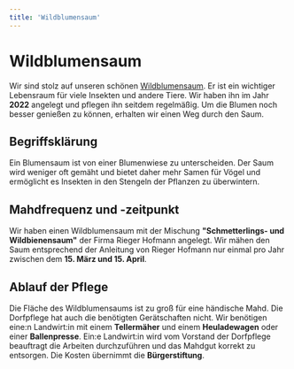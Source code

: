 ```yaml
---
title: 'Wildblumensaum'
---
```


# Wildblumensaum

Wir sind stolz auf unseren schönen [Wildblumensaum](https://goo.gl/maps/LYvsj8V6xDXahSew9). Er ist ein wichtiger Lebensraum für viele Insekten und andere Tiere. Wir haben ihn im Jahr **2022** angelegt und pflegen ihn seitdem regelmäßig. Um die Blumen noch besser genießen zu können, erhalten wir einen Weg durch den Saum.

## Begriffsklärung

Ein Blumensaum ist von einer Blumenwiese zu unterscheiden. Der Saum wird weniger oft gemäht und bietet daher mehr Samen für Vögel und ermöglicht es Insekten in den Stengeln der Pflanzen zu überwintern.

## Mahdfrequenz und -zeitpunkt

Wir haben einen Wildblumensaum mit der Mischung **"Schmetterlings- und Wildbienensaum"** der Firma Rieger Hofmann angelegt. Wir mähen den Saum entsprechend der Anleitung von Rieger Hofmann nur einmal pro Jahr zwischen dem **15. März und 15. April**.

## Ablauf der Pflege

Die Fläche des Wildblumensaums ist zu groß für eine händische Mahd. Die Dorfpflege hat auch die benötigten Gerätschaften nicht. Wir benötigen eine:n Landwirt:in mit einem **Tellermäher** und einem **Heuladewagen** oder einer **Ballenpresse**. Ein:e Landwirt:in wird vom Vorstand der Dorfpflege beauftragt die Arbeiten durchzuführen und das Mahdgut korrekt zu entsorgen. Die Kosten übernimmt die **Bürgerstiftung**.